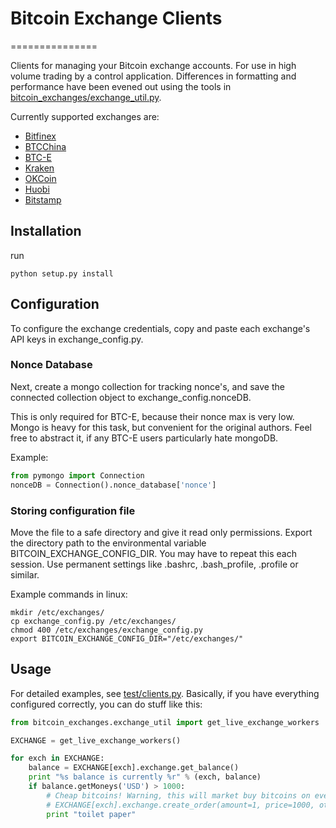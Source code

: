 # Bitcoin Exchange Clients
===============

Clients for managing your Bitcoin exchange accounts. For use in high volume trading by a control application.
Differences in formatting and performance have been evened out using the tools in [bitcoin_exchanges/exchange_util.py](https://github.com/coinapult/bitcoin_exchanges/blob/master/bitcoin_exchanges/exchange_util.py).

Currently supported exchanges are:

+ [Bitfinex](https://www.bitfinex.com/?refcode=xknTcTvLS2)
+ [BTCChina](https://btcchina.com)
+ [BTC-E](https://btc-e.com)
+ [Kraken](https://www.kraken.com/)
+ [OKCoin](https://www.okcoin.com/?invid=2022222)
+ [Huobi](https://www.huobi.com/)
+ [Bitstamp](https://bitstamp.net)

## Installation
run
```
python setup.py install
```

## Configuration
To configure the exchange credentials, copy and paste each exchange's API keys in exchange_config.py.

### Nonce Database
Next, create a mongo collection for tracking nonce's, and save the connected collection object to
exchange_config.nonceDB.

This is only required for BTC-E, because their nonce max is very low. Mongo is heavy
 for this task, but convenient for the original authors. Feel free to abstract it, if any BTC-E users particularly hate
 mongoDB.

Example:

```python
from pymongo import Connection
nonceDB = Connection().nonce_database['nonce']
```

### Storing configuration file
Move the file to a safe directory and give it read only permissions. Export the directory path to the
environmental variable BITCOIN_EXCHANGE_CONFIG_DIR. You may have to repeat this each session. Use permanent settings like
.bashrc, .bash_profile, .profile or similar.

Example commands in linux:

```
mkdir /etc/exchanges/
cp exchange_config.py /etc/exchanges/
chmod 400 /etc/exchanges/exchange_config.py
export BITCOIN_EXCHANGE_CONFIG_DIR="/etc/exchanges/"
```

## Usage
For detailed examples, see [test/clients.py](https://github.com/coinapult/bitcoin_exchanges/blob/master/test/clients.py).
Basically, if you have everything configured correctly, you can do stuff like this:

```python
from bitcoin_exchanges.exchange_util import get_live_exchange_workers

EXCHANGE = get_live_exchange_workers()

for exch in EXCHANGE:
    balance = EXCHANGE[exch].exchange.get_balance()
    print "%s balance is currently %r" % (exch, balance)
    if balance.getMoneys('USD') > 1000:
        # Cheap bitcoins! Warning, this will market buy bitcoins on every live exchange :D
        # EXCHANGE[exch].exchange.create_order(amount=1, price=1000, otype='bid')
        print "toilet paper"
```
